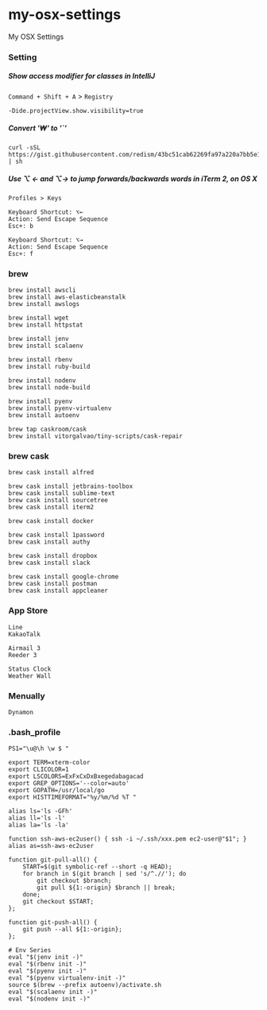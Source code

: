 # my-osx-settings
My OSX Settings

### Setting

##### Show access modifier for classes in IntelliJ
`Command + Shift + A` > `Registry`
```
-Dide.projectView.show.visibility=true
```

##### Convert '₩' to '\`'
```
curl -sSL https://gist.githubusercontent.com/redism/43bc51cab62269fa97a220a7bb5e1103/raw/0d55b37b60e0e0bd3d0d7f53995de0a722f9820c/kr_won_to_backquote.sh | sh
```

##### Use ⌥ ← and ⌥→ to jump forwards/backwards words in iTerm 2, on OS X
`Profiles > Keys`
```
Keyboard Shortcut: ⌥←
Action: Send Escape Sequence
Esc+: b

Keyboard Shortcut: ⌥→
Action: Send Escape Sequence
Esc+: f
```

### brew
```
brew install awscli
brew install aws-elasticbeanstalk
brew install awslogs

brew install wget
brew install httpstat

brew install jenv
brew install scalaenv

brew install rbenv
brew install ruby-build

brew install nodenv
brew install node-build

brew install pyenv
brew install pyenv-virtualenv
brew install autoenv

brew tap caskroom/cask
brew install vitorgalvao/tiny-scripts/cask-repair
```

### brew cask
```
brew cask install alfred

brew cask install jetbrains-toolbox
brew cask install sublime-text
brew cask install sourcetree
brew cask install iterm2

brew cask install docker

brew cask install 1password
brew cask install authy

brew cask install dropbox
brew cask install slack

brew cask install google-chrome
brew cask install postman
brew cask install appcleaner
```

### App Store
```
Line
KakaoTalk

Airmail 3
Reeder 3

Status Clock
Weather Wall
```

### Menually
```
Dynamon
```

### .bash_profile
```
PS1="\u@\h \w $ "

export TERM=xterm-color
export CLICOLOR=1
export LSCOLORS=ExFxCxDxBxegedabagacad
export GREP_OPTIONS='--color=auto'
export GOPATH=/usr/local/go
export HISTTIMEFORMAT="%y/%m/%d %T "

alias ls='ls -GFh'
alias ll='ls -l'
alias la='ls -la'

function ssh-aws-ec2user() { ssh -i ~/.ssh/xxx.pem ec2-user@"$1"; }
alias as=ssh-aws-ec2user

function git-pull-all() {
    START=$(git symbolic-ref --short -q HEAD);
    for branch in $(git branch | sed 's/^.//'); do
        git checkout $branch;
        git pull ${1:-origin} $branch || break;
    done;
    git checkout $START;
};

function git-push-all() {
    git push --all ${1:-origin};
};

# Env Series
eval "$(jenv init -)"
eval "$(rbenv init -)"
eval "$(pyenv init -)"
eval "$(pyenv virtualenv-init -)"
source $(brew --prefix autoenv)/activate.sh
eval "$(scalaenv init -)"
eval "$(nodenv init -)"
```
